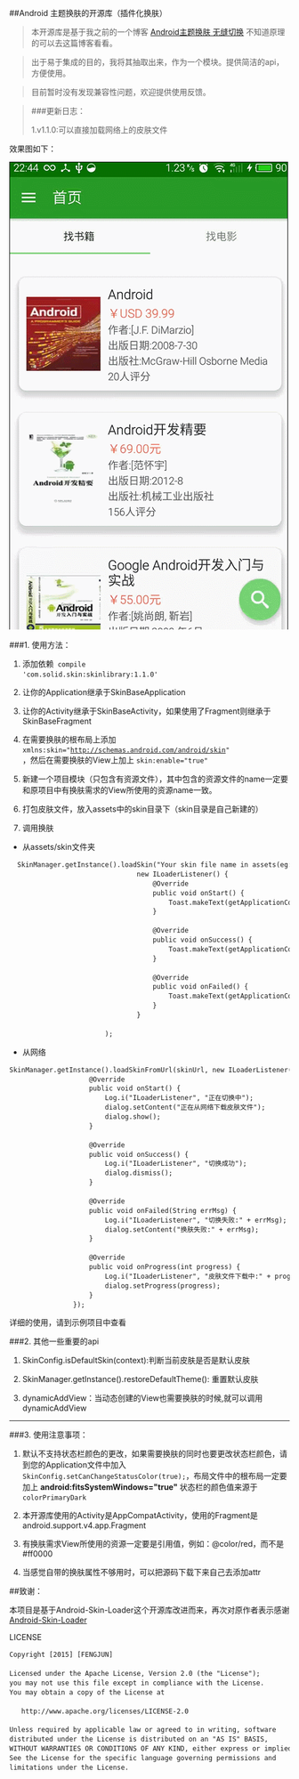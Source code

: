 
##Android 主题换肤的开源库（插件化换肤）

>本开源库是基于我之前的一个博客 [Android主题换肤 无缝切换](http://www.jianshu.com/p/af7c0585dd5b) 不知道原理的可以去这篇博客看看。

>出于易于集成的目的，我将其抽取出来，作为一个模块。提供简洁的api，方便使用。

>目前暂时没有发现兼容性问题，欢迎提供使用反馈。


>###更新日志：
>
>1.v1.1.0:可以直接加载网络上的皮肤文件

效果图如下：

![Demo](app/capture/demo.gif)

###1. 使用方法：

1. 添加依赖<code>  compile 'com.solid.skin:skinlibrary:1.1.0'</code>

1. 让你的Application继承于SkinBaseApplication

2. 让你的Activity继承于SkinBaseActivity，如果使用了Fragment则继承于SkinBaseFragment

3. 在需要换肤的根布局上添加 <code>xmlns:skin="http://schemas.android.com/android/skin" </code>，然后在需要换肤的View上加上 <code>skin:enable="true"</code>

4. 新建一个项目模块（只包含有资源文件），其中包含的资源文件的name一定要和原项目中有换肤需求的View所使用的资源name一致。

5. 打包皮肤文件，放入assets中的skin目录下（skin目录是自己新建的）

6. 调用换肤
 - 从assets/skin文件夹
 
```html
  SkinManager.getInstance().loadSkin("Your skin file name in assets(eg:theme.skin)",
                                new ILoaderListener() {
                                    @Override
                                    public void onStart() {
                                        Toast.makeText(getApplicationContext(), "正在切换中", Toast.LENGTH_SHORT).show();
                                    }

                                    @Override
                                    public void onSuccess() {
                                        Toast.makeText(getApplicationContext(), "切换成功", Toast.LENGTH_SHORT).show();
                                    }

                                    @Override
                                    public void onFailed() {
                                        Toast.makeText(getApplicationContext(), "切换失败", Toast.LENGTH_SHORT).show();
                                    }
                                }

                        );
```

 - 从网络

```html
SkinManager.getInstance().loadSkinFromUrl(skinUrl, new ILoaderListener() {
                    @Override
                    public void onStart() {
                        Log.i("ILoaderListener", "正在切换中");
                        dialog.setContent("正在从网络下载皮肤文件");
                        dialog.show();
                    }

                    @Override
                    public void onSuccess() {
                        Log.i("ILoaderListener", "切换成功");
                        dialog.dismiss();
                    }

                    @Override
                    public void onFailed(String errMsg) {
                        Log.i("ILoaderListener", "切换失败:" + errMsg);
                        dialog.setContent("换肤失败:" + errMsg);
                    }

                    @Override
                    public void onProgress(int progress) {
                        Log.i("ILoaderListener", "皮肤文件下载中:" + progress);
                        dialog.setProgress(progress);
                    }
                });
```
详细的使用，请到示例项目中查看

###2. 其他一些重要的api

1. SkinConfig.isDefaultSkin(context):判断当前皮肤是否是默认皮肤

2. SkinManager.getInstance().restoreDefaultTheme(): 重置默认皮肤

3. dynamicAddView：当动态创建的View也需要换肤的时候,就可以调用dynamicAddView


---
###3. 使用注意事项：

1. 默认不支持状态栏颜色的更改，如果需要换肤的同时也要更改状态栏颜色，请到您的Application文件中加入<code>SkinConfig.setCanChangeStatusColor(true);</code>，布局文件中的根布局一定要加上 **android:fitsSystemWindows="true"**
   状态栏的颜色值来源于<code>colorPrimaryDark</code>

2. 本开源库使用的Activity是AppCompatActivity，使用的Fragment是android.support.v4.app.Fragment

3. 有换肤需求View所使用的资源一定要是引用值，例如：@color/red，而不是#ff0000

4. 当感觉自带的换肤属性不够用时，可以把源码下载下来自己去添加attr




##致谢：

本项目是基于Android-Skin-Loader这个开源库改进而来，再次对原作者表示感谢
[Android-Skin-Loader](https://github.com/fengjundev/Android-Skin-Loader)





LICENSE

```html
Copyright [2015] [FENGJUN]

Licensed under the Apache License, Version 2.0 (the "License");
you may not use this file except in compliance with the License.
You may obtain a copy of the License at

   http://www.apache.org/licenses/LICENSE-2.0

Unless required by applicable law or agreed to in writing, software
distributed under the License is distributed on an "AS IS" BASIS,
WITHOUT WARRANTIES OR CONDITIONS OF ANY KIND, either express or implied.
See the License for the specific language governing permissions and
limitations under the License.

```

